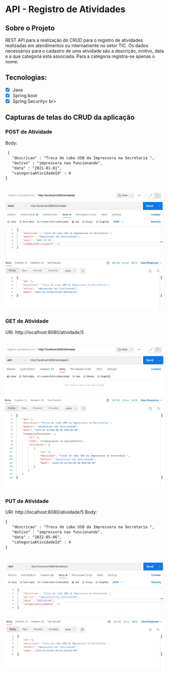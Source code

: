# API - Registro de Atividades

## Sobre o Projeto
REST API para a realização do CRUD para o registro de atividades realizadas em atendimentos ou internamente no setor TIC. Os dados necessários para o cadastro de uma atividade são a descrição, motivo, data e a que categoria está associada.  Para a categoria registra-se apenas o nome. 

## Tecnologias: 
- [x] Java<br> 
- [x] Spring boot <br> 
- [x] Spring Security< br> 

<h2> Capturas de telas do CRUD da aplicação </h2>

<h3> POST de Atividade  </h3>

Body: 
 ```
  {
    "descricao" : "Troca de cabo USB da Impressora na Secretaria ",
    "motivo" : "impressora nao funcionando",
    "data" : "2021-01-01",
    "categoriaAtividadeId" : 4
}
```
<h1 align="center">
    <img src="https://github.com/deoliveiralima/registro-atividades-api/blob/master/screenshots/postman_post_atividade.png" />
</h1>

<h3> GET de Atividade  </h3>

URI: http://localhost:8080/atividade/5 

<h1 align="center">
    <img src="https://github.com/deoliveiralima/registro-atividades-api/blob/master/screenshots/postman_get_atividade.png" />
</h1>

<h3> PUT de Atividade  </h3>

URI: http://localhost:8080/atividade/5 
Body: 

 ```
 {
    "descricao" : "Troca de cabo USB da Impressora na Secretaria ",
    "motivo" : "impressora nao funcionando",
    "data" : "2022-05-06",
    "categoriaAtividadeId" : 4
}
```
<h1 align="center">
    <img src="https://github.com/deoliveiralima/registro-atividades-api/blob/master/screenshots/pstman_put_atividade.png" />
</h1>



